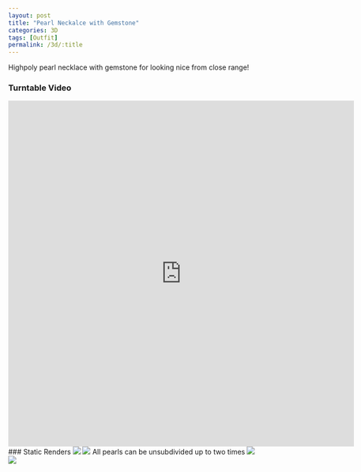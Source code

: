 ```yaml
---
layout: post
title: "Pearl Neckalce with Gemstone"
categories: 3D
tags: [Outfit]
permalink: /3d/:title
---
```


Highpoly pearl necklace with gemstone for looking nice from close range! 

### Turntable Video

<iframe src="https://drive.google.com/file/d/1HsI1FGYxubKrDkqmEjbpLV9ujOXv1vWZ/preview" frameborder="0" allowfullscreen="true" height="700" width="700" allow='autoplay'></iframe>
### Static Renders

<img-comparison-slider>
  <img slot="first" src="https://drive.google.com/thumbnail?id=1Hu44SQYurgL1M2JWlsmMZHaVYGedrU3Z&sz=w1000" />
  <img slot="second" src="https://drive.google.com/thumbnail?id=1HpMmwEVrH-sE1CHsRMwvEOPtS6ud5omI&sz=w1000" />
</img-comparison-slider>
All pearls can be unsubdivided up to two times
<img-comparison-slider>
  <img slot="first" src="https://drive.google.com/thumbnail?id=1HpMmwEVrH-sE1CHsRMwvEOPtS6ud5omI&sz=w1000" />
  <img slot="second" src="https://drive.google.com/thumbnail?id=1HpZdXxKnCRi7IJrdTSo8UYBfRKAOudZc&sz=w1000" />
</img-comparison-slider>